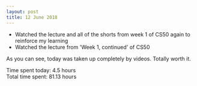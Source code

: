 ```yaml
---
layout: post
title: 12 June 2018
---
```


* Watched the lecture and all of the shorts from week 1 of CS50 again to reinforce my learning
* Watched the lecture from 'Week 1, continued' of CS50

As you can see, today was taken up completely by videos. Totally worth it.

Time spent today: 4.5 hours  
Total time spent: 81.13 hours  